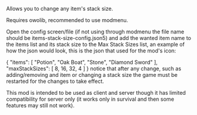 Allows you to change any item's stack size.

Requires owolib, recommended to use modmenu.

Open the config screen/file (if not using through modmenu the file name should be items-stack-size-config.json5) and add the wanted item name to the items list and its stack size to the Max Stack Sizes list, an example of how the json would look, this is the json that used for the mod's icon:

{
	"items": [
		"Potion",
		"Oak Boat",
		"Stone",
		"Diamond Sword"
	],
	"maxStackSizes": [
		8,
		16,
		32,
		4
	]
}
notice that after any change, such as adding/removing and item or changing a stack size the game must be restarted for the changes to take effect.

This mod is intended to be used as client and server though it has limited compatibility for server only (it works only in survival and then some features may still not work).
